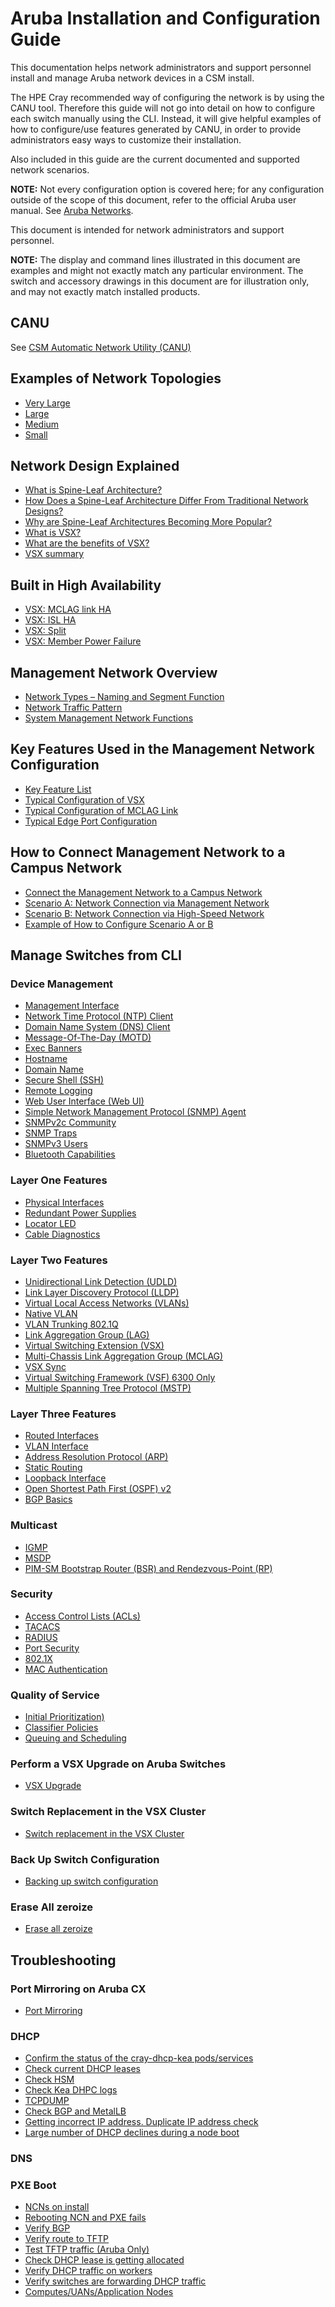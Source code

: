 # Aruba Installation and Configuration Guide

This documentation helps network administrators and support personnel install and manage Aruba network devices in a CSM install.

The HPE Cray recommended way of configuring the network is by using the CANU tool. Therefore this guide will not go into detail on how to configure
each switch manually using the CLI. Instead, it will give helpful examples of how to configure/use features generated by CANU, in order to provide
administrators easy ways to customize their installation.

Also included in this guide are the current documented and supported network scenarios.

**NOTE:** Not every configuration option is covered here; for any configuration outside of the scope of this document, refer to the official
Aruba user manual. See [Aruba Networks](https://asp.arubanetworks.com/).

This document is intended for network administrators and support personnel.

**NOTE:** The display and command lines illustrated in this document are examples and might not exactly match any particular environment. The switch
and accessory drawings in this document are for illustration only, and may not exactly match installed products.

## CANU

See [CSM Automatic Network Utility (CANU)](../canu/index.md)

## Examples of Network Topologies

* [Very Large](network_topologies.md#very-large)
* [Large](network_topologies.md#large)
* [Medium](network_topologies.md#medium)
* [Small](network_topologies.md#small)

## Network Design Explained

* [What is Spine-Leaf Architecture?](spine_leaf_architecture.md)
* [How Does a Spine-Leaf Architecture Differ From Traditional Network Designs?](spine_leaf_architecture.md)
* [Why are Spine-Leaf Architectures Becoming More Popular?](spine_leaf_architecture.md)
* [What is VSX?](vsx_architecture.md)
* [What are the benefits of VSX?](vsx_architecture.md)
* [VSX summary](vsx_architecture.md)

## Built in High Availability

* [VSX: MCLAG link HA](mclag_link_ha.md)
* [VSX: ISL HA](mclag_isl_ha.md)
* [VSX: Split](mclag_split.md)
* [VSX: Member Power Failure](mclag_power_failure.md)

## Management Network Overview

* [Network Types – Naming and Segment Function](network_naming_function.md)
* [Network Traffic Pattern](network_traffic_pattern.md)
* [System Management Network Functions](management_network_function_in_detail.md)

## Key Features Used in the Management Network Configuration

* [Key Feature List](key_features.md)
* [Typical Configuration of VSX](typical_VSX_configuration.md)
* [Typical Configuration of MCLAG Link](typical_mclag_port_configuration.md)
* [Typical Edge Port Configuration](typical_edge_port_configuration.md)

## How to Connect Management Network to a Campus Network

* [Connect the Management Network to a Campus Network](requirements_and_optional_configuration.md)
* [Scenario A: Network Connection via Management Network](scenario-a.md)
* [Scenario B: Network Connection via High-Speed Network](scenario-b.md)
* [Example of How to Configure Scenario A or B](management_network_configuration_example.md)

## Manage Switches from CLI

### Device Management

* [Management Interface](management_interface.md)
* [Network Time Protocol (NTP) Client](ntp.md)
* [Domain Name System (DNS) Client](dns-client.md)
* [Message-Of-The-Day (MOTD)](motd.md)
* [Exec Banners](exec_banner.md)
* [Hostname](hostname.md)
* [Domain Name](domain_name.md)
* [Secure Shell (SSH)](ssh.md)
* [Remote Logging](remote_logging.md)
* [Web User Interface (Web UI)](web-ui.md)
* [Simple Network Management Protocol (SNMP) Agent](snmp-agent.md)
* [SNMPv2c Community](snmp-community.md)
* [SNMP Traps](snmp_trap.md)
* [SNMPv3 Users](snmpv3_users.md)
* [Bluetooth Capabilities](bluetooth.md)

### Layer One Features

* [Physical Interfaces](physical_interfaces.md)
* [Redundant Power Supplies](redundant_power_supplies.md)
* [Locator LED](locator_led.md)
* [Cable Diagnostics](cable_diagnostics.md)

### Layer Two Features

* [Unidirectional Link Detection (UDLD)](udld.md)
* [Link Layer Discovery Protocol (LLDP)](lldp.md)
* [Virtual Local Access Networks (VLANs)](vlan.md)
* [Native VLAN](native_vlan.md)
* [VLAN Trunking 802.1Q](vlan_trunking_8021q.md)
* [Link Aggregation Group (LAG)](lag.md)
* [Virtual Switching Extension (VSX)](vsx.md)
* [Multi-Chassis Link Aggregation Group (MCLAG)](mlag.md)
* [VSX Sync](vsx_sync.md)
* [Virtual Switching Framework (VSF) 6300 Only](vsf.md)
* [Multiple Spanning Tree Protocol (MSTP)](mstp.md)

### Layer Three Features

* [Routed Interfaces](routed_interface.md)
* [VLAN Interface](vlan_interface.md)
* [Address Resolution Protocol (ARP)](arp.md)
* [Static Routing](static_routing.md)
* [Loopback Interface](loopback.md)
* [Open Shortest Path First (OSPF) v2](ospfv2.md)
* [BGP Basics](bgp_basic.md)

### Multicast

* [IGMP](igmp.md)
* [MSDP](msdp.md)
* [PIM-SM Bootstrap Router (BSR) and Rendezvous-Point (RP)](pim.md)

### Security

* [Access Control Lists (ACLs)](acl.md)
* [TACACS](tacacs.md)
* [RADIUS](radius.md)
* [Port Security](port_security.md)
* [802.1X](8021x.md)
* [MAC Authentication](mac_auth.md)

### Quality of Service

* [Initial Prioritization)](initial_prioritization.md)
* [Classifier Policies](classifier_policies.md)
* [Queuing and Scheduling](queuing_and_scheduling.md)

### Perform a VSX Upgrade on Aruba Switches

* [VSX Upgrade](upgrade.md)

### Switch Replacement in the VSX Cluster

* [Switch replacement in the VSX Cluster](vsx_switch_replacement.md)

### Back Up Switch Configuration

* [Backing up switch configuration](backup.md)

### Erase All zeroize

* [Erase all zeroize](zeroize.md)

## Troubleshooting

### Port Mirroring on Aruba CX

* [Port Mirroring](port_mirroring.md)

### DHCP

* [Confirm the status of the cray-dhcp-kea pods/services](status_of_cray-dhcp-kea_pods.md)
* [Check current DHCP leases](check_current_dhcp_leases.md)
* [Check HSM](check_hsm.md)
* [Check Kea DHPC logs](check_kea_dhcp_logs.md)
* [TCPDUMP](ncn_tcpdump.md)
* [Check BGP and MetalLB](check_bgp_and_metallb.md)
* [Getting incorrect IP address. Duplicate IP address check](duplicate_ip.md)
* [Large number of DHCP declines during a node boot](dhcp_decline.md)

### DNS

### PXE Boot

* [NCNs on install](ncns_on_install.md)
* [Rebooting NCN and PXE fails](reboot_pxe_fail.md)
* [Verify BGP](verify_bgp.md)
* [Verify route to TFTP](verify_route_to_tftp.md)
* [Test TFTP traffic (Aruba Only)](test_tftp_traffic.md)
* [Check DHCP lease is getting allocated](check_dhcp_lease_is_getting_allocated.md)
* [Verify DHCP traffic on workers](verify_dhcp_traffic_on_workers.md)
* [Verify switches are forwarding DHCP traffic](verify-switches_are_forwarding_dhcp_traffic.md)
* [Computes/UANs/Application Nodes](compute_uan_application_nodes.md)
